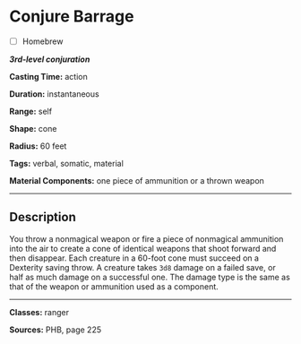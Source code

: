 # Conjure Barrage

- [ ] Homebrew

***3rd-level conjuration***

**Casting Time:** action

**Duration:** instantaneous

**Range:** self

**Shape:** cone

**Radius:** 60 feet

**Tags:** verbal, somatic, material

**Material Components:** one piece of ammunition or a thrown weapon

---

## Description
You throw a nonmagical weapon or fire a piece of nonmagical ammunition into the air to create a cone of identical weapons that shoot forward and then disappear.
Each creature in a 60-foot cone must succeed on a Dexterity saving throw.
A creature takes `3d8` damage on a failed save, or half as much damage on a successful one.
The damage type is the same as that of the weapon or ammunition used as a component.

---

**Classes:** ranger

**Sources:** PHB, page 225
